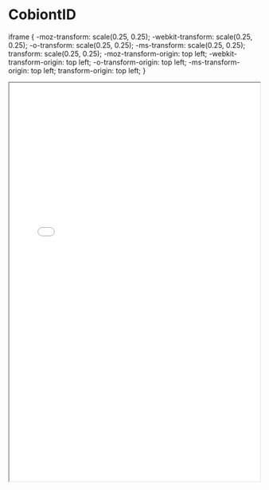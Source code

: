 # CobiontID

iframe {
  -moz-transform: scale(0.25, 0.25); 
  -webkit-transform: scale(0.25, 0.25); 
  -o-transform: scale(0.25, 0.25);
  -ms-transform: scale(0.25, 0.25);
  transform: scale(0.25, 0.25); 
  -moz-transform-origin: top left;
  -webkit-transform-origin: top left;
  -o-transform-origin: top left;
  -ms-transform-origin: top left;
  transform-origin: top left;
}

<iframe
  src="./examples/cbHylTriq8_scaffolds_multi_select.html"
  style="width:100%; height:800px;"  class="is-fullwidth"
></iframe>

